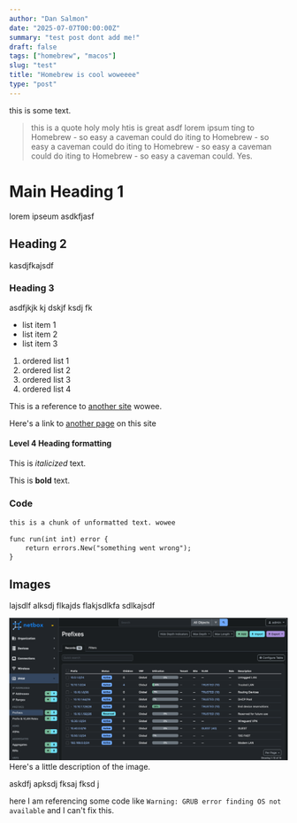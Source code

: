```yaml
---
author: "Dan Salmon"
date: "2025-07-07T00:00:00Z"
summary: "test post dont add me!"
draft: false
tags: ["homebrew", "macos"]
slug: "test"
title: "Homebrew is cool woweeee"
type: "post"
---
```


this is some text.

> this is a quote holy moly htis is great asdf lorem ipsum ting to Homebrew - so easy a caveman could do iting to Homebrew - so easy a caveman could do iting to Homebrew - so easy a caveman could do iting to Homebrew - so easy a caveman could. Yes.

# Main Heading 1

lorem ipseum asdkfjasf

## Heading 2

kasdjfkajsdf

### Heading 3

asdfjkjk kj dskjf ksdj fk

- list item 1
- list item 2
- list item 3

1. ordered list 1
1. ordered list 2
1. ordered list 3
1. ordered list 4

This is a reference to [another site](https://google.com) wowee.

Here's a link to [another page](/about) on this site

#### Level 4 Heading formatting

This is _italicized_ text.

This is **bold** text.

### Code

```plaintext
this is a chunk of unformatted text. wowee
```

```golang
func run(int int) error {
    return errors.New("something went wrong");
}
```

## Images

lajsdlf alksdj flkajds flakjsdlkfa sdlkajsdf

![a nice image](netbox.png)
Here's a little description of the image.

askdfj apksdj fksaj fksd j


here I am referencing some code like `Warning: GRUB error finding OS not available` and I can't fix this.